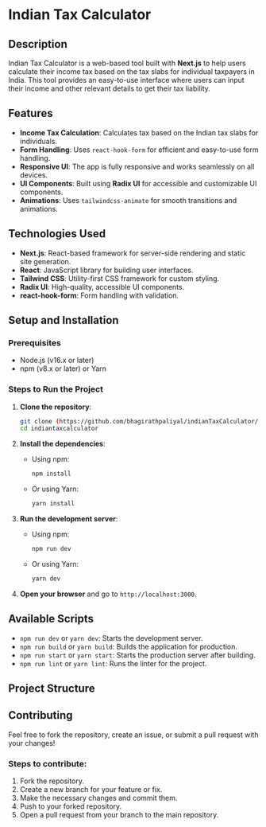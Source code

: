 # Indian Tax Calculator

## Description

Indian Tax Calculator is a web-based tool built with **Next.js** to help users calculate their income tax based on the tax slabs for individual taxpayers in India. This tool provides an easy-to-use interface where users can input their income and other relevant details to get their tax liability.

## Features

- **Income Tax Calculation**: Calculates tax based on the Indian tax slabs for individuals.
- **Form Handling**: Uses `react-hook-form` for efficient and easy-to-use form handling.
- **Responsive UI**: The app is fully responsive and works seamlessly on all devices.
- **UI Components**: Built using **Radix UI** for accessible and customizable UI components.
- **Animations**: Uses `tailwindcss-animate` for smooth transitions and animations.

## Technologies Used

- **Next.js**: React-based framework for server-side rendering and static site generation.
- **React**: JavaScript library for building user interfaces.
- **Tailwind CSS**: Utility-first CSS framework for custom styling.
- **Radix UI**: High-quality, accessible UI components.
- **react-hook-form**: Form handling with validation.

## Setup and Installation

### Prerequisites

- Node.js (v16.x or later)
- npm (v8.x or later) or Yarn

### Steps to Run the Project

1. **Clone the repository**:
    ```bash
    git clone (https://github.com/bhagirathpaliyal/indianTaxCalculator/)
    cd indiantaxcalculator
    ```

2. **Install the dependencies**:
    - Using npm:
      ```bash
      npm install
      ```
    - Or using Yarn:
      ```bash
      yarn install
      ```

3. **Run the development server**:
    - Using npm:
      ```bash
      npm run dev
      ```
    - Or using Yarn:
      ```bash
      yarn dev
      ```

4. **Open your browser** and go to `http://localhost:3000`.

## Available Scripts

- `npm run dev` or `yarn dev`: Starts the development server.
- `npm run build` or `yarn build`: Builds the application for production.
- `npm run start` or `yarn start`: Starts the production server after building.
- `npm run lint` or `yarn lint`: Runs the linter for the project.

## Project Structure



## Contributing

Feel free to fork the repository, create an issue, or submit a pull request with your changes!

### Steps to contribute:

1. Fork the repository.
2. Create a new branch for your feature or fix.
3. Make the necessary changes and commit them.
4. Push to your forked repository.
5. Open a pull request from your branch to the main repository.


